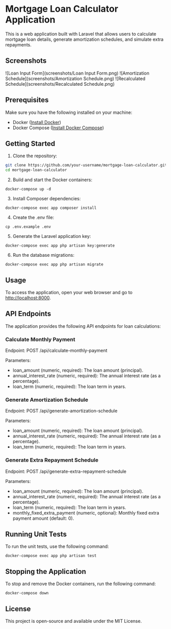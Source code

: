 # Mortgage Loan Calculator Application

This is a web application built with Laravel that allows users to calculate mortgage loan details, generate amortization schedules, and simulate extra repayments.


## Screenshots

![Loan Input Form](screenshots/Loan Input Form.png)
![Amortization Schedule](screenshots/Amortization Schedule.png)
![Recalculated Schedule](screenshots/Recalculated Schedule.png)
## Prerequisites

Make sure you have the following installed on your machine:

- Docker ([Install Docker](https://docs.docker.com/get-docker/))
- Docker Compose ([Install Docker Compose](https://docs.docker.com/compose/install/))

## Getting Started

1. Clone the repository:

```bash
git clone https://github.com/your-username/mortgage-loan-calculator.git
cd mortgage-loan-calculator
``` 

2.  Build and start the Docker containers:

`docker-compose up -d` 

3.  Install Composer dependencies:

`docker-compose exec app composer install` 

4.  Create the .env file:

`cp .env.example .env` 

5.  Generate the Laravel application key:

`docker-compose exec app php artisan key:generate` 

6.  Run the database migrations:

`docker-compose exec app php artisan migrate` 

## Usage

To access the application, open your web browser and go to [http://localhost:8000](http://localhost:8000/).

## API Endpoints

The application provides the following API endpoints for loan calculations:

### Calculate Monthly Payment

Endpoint: POST /api/calculate-monthly-payment

Parameters:

-   loan_amount (numeric, required): The loan amount (principal).
-   annual_interest_rate (numeric, required): The annual interest rate (as a percentage).
-   loan_term (numeric, required): The loan term in years.

### Generate Amortization Schedule

Endpoint: POST /api/generate-amortization-schedule

Parameters:

-   loan_amount (numeric, required): The loan amount (principal).
-   annual_interest_rate (numeric, required): The annual interest rate (as a percentage).
-   loan_term (numeric, required): The loan term in years.

### Generate Extra Repayment Schedule

Endpoint: POST /api/generate-extra-repayment-schedule

Parameters:

-   loan_amount (numeric, required): The loan amount (principal).
-   annual_interest_rate (numeric, required): The annual interest rate (as a percentage).
-   loan_term (numeric, required): The loan term in years.
-   monthly_fixed_extra_payment (numeric, optional): Monthly fixed extra payment amount (default: 0).

## Running Unit Tests

To run the unit tests, use the following command:

`docker-compose exec app php artisan test` 

## Stopping the Application

To stop and remove the Docker containers, run the following command:

`docker-compose down` 

## License

This project is open-source and available under the MIT License.
